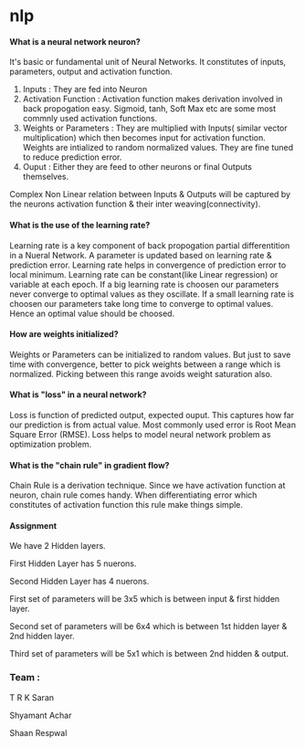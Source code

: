 # nlp
#### What is a neural network neuron?

It's basic or fundamental unit of Neural Networks. It constitutes of inputs, parameters, output and activation function.
1. Inputs : They are fed into Neuron
2. Activation Function : Activation function makes derivation involved in back propogation easy. Sigmoid, tanh, Soft Max etc are some most commnly used activation functions. 
3. Weights or Parameters : They are multiplied with Inputs( similar vector multiplication) which then becomes input for activation function. Weights are intialized to random normalized values. They are fine tuned to reduce prediction error.
4. Ouput : Either they are feed to other neurons or final Outputs themselves.

Complex Non Linear relation between Inputs & Outputs will be captured by the neurons activation function & their inter weaving(connectivity). 
 

#### What is the use of the learning rate?

Learning rate is a key component of back propogation partial differentition in a Nueral Network. A parameter is updated based on learning rate & prediction error. Learning rate helps in convergence of prediction error to local minimum. Learning rate can be constant(like Linear regression) or variable at each epoch. If a big learning rate is choosen our parameters never converge to optimal values as they oscillate. If a small learning rate is choosen our parameters take long time to converge to optimal values. Hence an optimal value should be choosed. 

#### How are weights initialized?

Weights or Parameters can be initialized to random values. But just to save time with convergence, better to pick weights between a range which is normalized. Picking between this range avoids weight saturation also. 

#### What is "loss" in a neural network?

Loss is function of predicted output, expected ouput. This captures how far our prediction is from actual value. Most commonly used error is Root Mean Square Error (RMSE). Loss helps to model neural network problem as optimization problem. 

#### What is the "chain rule" in gradient flow?

Chain Rule is a derivation technique. Since we have activation function at neuron, chain rule comes handy. When differentiating error which constitutes of activation function this rule make things simple.  

#### Assignment
We have 2 Hidden layers. 

First Hidden Layer has 5 nuerons.

Second Hidden Layer has 4 nuerons. 

First set of parameters will be 3x5 which is between input & first hidden layer.

Second set of parameters will be 6x4 which is between 1st hidden layer & 2nd hidden layer.

Third set of parameters will be 5x1 which is between 2nd hidden & output. 

### Team :

T R K Saran

Shyamant Achar

Shaan Respwal
